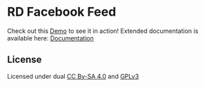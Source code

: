 # RD Facebook Feed

Check out this [Demo](http://cms.devoffice.com/coding-dev/rd-facebook-feed/demo/) to see it in action!
Extended documentation is available here: [Documentation](http://cms.devoffice.com/coding-dev/rd-facebook-feed/documentation/)

## License
Licensed under dual [CC By-SA 4.0](http://creativecommons.org/licenses/by-sa/4.0/)
and [GPLv3](http://www.gnu.org/licenses/gpl-3.0.ru.html)

